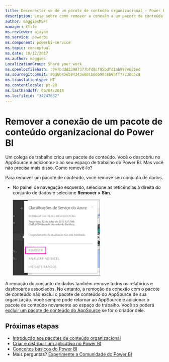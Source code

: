 ```yaml
---
title: Desconectar-se de um pacote de conteúdo organizacional – Power BI
description: Leia sobre como remover a conexão a um pacote de conteúdo organizacional, excluindo seu conjunto de dados no Power BI.
author: maggiesMSFT
manager: kfile
ms.reviewer: ajayan
ms.service: powerbi
ms.component: powerbi-service
ms.topic: conceptual
ms.date: 10/12/2017
ms.author: maggies
LocalizationGroup: Share your work
ms.openlocfilehash: c0e7bddd23987377bfd8cf05bdfd1ab997e621ed
ms.sourcegitcommit: 80d6b45eb84243e801b60b9038b9bff77c30d5c8
ms.translationtype: HT
ms.contentlocale: pt-BR
ms.lasthandoff: 06/04/2018
ms.locfileid: "34247632"
---
```

# <a name="remove-your-connection-to-a-power-bi-organizational-content-pack"></a>Remover a conexão de um pacote de conteúdo organizacional do Power BI
Um colega de trabalho criou um pacote de conteúdo. Você o descobriu no AppSource e adicionou-o ao seu espaço de trabalho do Power BI. Mas você não precisa mais disso.  Como removê-lo?

Para remover um pacote de conteúdo, você remove seu conjunto de dados.  

* No painel de navegação esquerdo, selecione as reticências à direita do conjunto de dados e selecione **Remover \> Sim**.  
  
  ![Remover o pacote de conteúdo](media/service-organizational-content-pack-disconnect/power-bi-remove-organizational-content-pack-dataset.png)

A remoção do conjunto de dados também remove todos os relatórios e dashboards associados. No entanto, a remoção da conexão com o pacote de conteúdo não exclui o pacote de conteúdo do AppSource de sua organização.  Você sempre pode retornar ao AppSource e adicionar o pacote de conteúdo novamente ao espaço de trabalho. Você só poderá [excluir um pacote de conteúdo do AppSource](service-organizational-content-pack-manage-update-delete.md) se for o criador dele.

## <a name="next-steps"></a>Próximas etapas
* [Introdução aos pacotes de conteúdo organizacional](service-organizational-content-pack-introduction.md) 
* [Criar e distribuir um aplicativo no Power BI](service-create-distribute-apps.md) 
* [Conceitos básicos do Power BI](service-basic-concepts.md)  
* Mais perguntas? [Experimente a Comunidade do Power BI](http://community.powerbi.com/)

